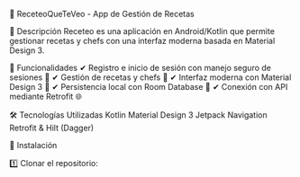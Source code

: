 📱 ReceteoQueTeVeo - App de Gestión de Recetas

📌 Descripción
Receteo es una aplicación en Android/Kotlin que permite gestionar recetas y chefs con una interfaz moderna basada en Material Design 3.

🎯 Funcionalidades
✔ Registro e inicio de sesión con manejo seguro de sesiones 🔐
✔ Gestión de recetas y chefs 📜
✔ Interfaz moderna con Material Design 3 🎨
✔ Persistencia local con Room Database 💾
✔ Conexión con API mediante Retrofit 🌐


🛠 Tecnologías Utilizadas
Kotlin
Material Design 3
Jetpack Navigation
Retrofit & Hilt (Dagger)

🚀 Instalación

1️⃣ Clonar el repositorio:
